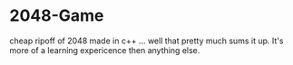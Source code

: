# 2048-Game
cheap ripoff of 2048 made in c++
... well that pretty much sums it up. It's more of a learning expericence then anything else.
